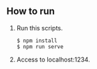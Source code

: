 ## How to run
1. Run this scripts.
    ```
    $ npm install
    $ npm run serve
    ```
1. Access to localhost:1234.